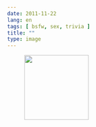 ```yaml
---
date: 2011-11-22
lang: en
tags: [ bsfw, sex, trivia ]
title: ""
type: image
---
```


<figure>
<a href="https://hugo.ferreira.cc/920/attachment/921/"
rel="attachment"><img
src="https://hugo.ferreira.cc/wp-content/uploads/2011/11/tumblr_lu7vfeZZlT1r3tp7bo1_1280-150x150.jpg"
width="150" height="150" /></a></figure>

